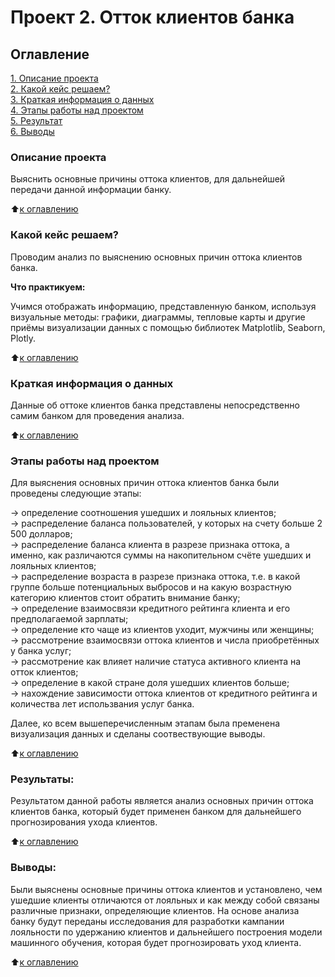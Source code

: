 # Проект 2. Отток клиентов банка

## Оглавление
[1. Описание проекта](https://github.com/Ekaterina-1989/SF_Data_Science/blob/main/SkillFactory/PY_13_Визуализация%20данных/README.md#Описание-проекта)   
[2. Какой кейс решаем?](https://github.com/Ekaterina-1989/SF_Data_Science/blob/main/SkillFactory/PY_13_Визуализация%20данных/README.md#Какой-кейс-решаем)  
[3. Краткая информация о данных](https://github.com/Ekaterina-1989/SF_Data_Science/blob/main/SkillFactory/PY_13_Визуализация%20данных/README.md#Краткая-информация-о-данных)  
[4. Этапы работы над проектом](https://github.com/Ekaterina-1989/SF_Data_Science/blob/main/SkillFactory/PY_13_Визуализация%20данных/README.md#Этапы-работы-над-проектом)  
[5. Результат](https://github.com/Ekaterina-1989/SF_Data_Science/blob/main/SkillFactory/PY_13_Визуализация%20данных/README.md#Результат)  
[6. Выводы](https://github.com/Ekaterina-1989/SF_Data_Science/blob/main/SkillFactory/PY_13_Визуализация%20данных/README.md#Выводы)  

### Описание проекта
Выяснить основные причины оттока клиентов, для дальнейшей передачи данной информации банку.

:arrow_up:[к оглавлению](https://github.com/Ekaterina-1989/SF_Data_Science/blob/main/SkillFactory/PY_13_Визуализация%20данных/README.md#Оглавление)  


### Какой кейс решаем?
Проводим анализ по выяснению основных причин оттока клиентов банка.

**Что практикуем:**

Учимся отображать информацию, представленную банком, используя визуальные методы: графики, диаграммы, тепловые карты и другие приёмы визуализации данных с помощью библиотек Matplotlib, Seaborn, Plotly.

:arrow_up:[к оглавлению](https://github.com/Ekaterina-1989/SF_Data_Science/blob/main/SkillFactory/PY_13_Визуализация%20данных/README.md#Оглавление)  


### Краткая информация о данных
Данные об оттоке клиентов банка представлены непосредственно самим банком для проведения анализа.

:arrow_up:[к оглавлению](https://github.com/Ekaterina-1989/SF_Data_Science/blob/main/SkillFactory/PY_13_Визуализация%20данных/README.md#Оглавление)  


### Этапы работы над проектом
Для выяснения основных причин оттока клиентов банка были проведены следующие этапы:

→ определение соотношения ушедших и лояльных клиентов;  
→ распределение баланса пользователей, у которых на счету больше 2 500 долларов;  
→ распределение баланса клиента в разрезе признака оттока, а именно, как различаются суммы на накопительном счёте ушедших и лояльных клиентов;  
→ распределение возраста в разрезе признака оттока, т.е. в какой группе больше потенциальных выбросов и на какую возрастную категорию клиентов стоит обратить внимание банку;  
→ определение взаимосвязи кредитного рейтинга клиента и его предполагаемой зарплаты;  
→ определение кто чаще из клиентов уходит, мужчины или женщины;  
→ рассмотрение взаимосвязи оттока клиентов и числа приобретённых у банка услуг;  
→ рассмотрение как влияет наличие статуса активного клиента на отток клиентов;  
→ определение в какой стране доля ушедших клиентов больше;  
→ нахождение зависимости оттока клиентов от кредитного рейтинга и количества лет использвания услуг банка.  

Далее, ко всем вышеперечисленным этапам была пременена визуализация данных и сделаны соотвествующие выводы.  

:arrow_up:[к оглавлению](https://github.com/Ekaterina-1989/SF_Data_Science/blob/main/SkillFactory/PY_13_Визуализация%20данных/README.md#Оглавление)  


### Результаты:
Результатом данной работы является анализ основных причин оттока клиентов банка, который будет применен банком для дальнейшего прогнозирования ухода клиентов. 

:arrow_up:[к оглавлению](https://github.com/Ekaterina-1989/SF_Data_Science/blob/main/SkillFactory/PY_13_Визуализация%20данных/README.md#Оглавление)  


### Выводы:
Были выяснены основные причины оттока клиентов и установлено, чем ушедшие клиенты отличаются от лояльных и как между собой связаны различные признаки, определяющие клиентов. На основе анализа банку будут переданы исследования для разработки кампании лояльности по удержанию клиентов и дальнейшего построения модели машинного обучения, которая будет прогнозировать уход клиента.

:arrow_up:[к оглавлению](https://github.com/Ekaterina-1989/SF_Data_Science/blob/main/SkillFactory/PY_13_Визуализация%20данных/README.md#Оглавление)  